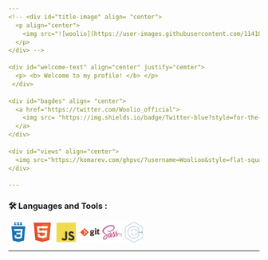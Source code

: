 ```yaml
---
<!-- <div id="title-image" align= "center">
  <p align="center">
    <img src="![woolio](https://user-images.githubusercontent.com/114106377/213864186-c3d07a41-de06-432d-a18f-     557fafc28278.png)" width="350" title="hover text">
  </p>
</div> -->
 
<div id="welcome-text" align="center" justify="cemter">
  <p> <b> Welcome to my profile! </b> </p>
 </div>
 
<div id="bagdes" align= "center"> 
  <a href="https://twitter.com/Woolio_official">
    <img src= "https://img.shields.io/badge/Twitter-blue?style=for-the-badge&logo=twitter&logoColor=white">
  </a>
</div>

<div id="views" align="center"> 
  <img src="https://komarev.com/ghpvc/?username=Woolioo&style=flat-square&color=blue" alt=""/>
</div>

---
```


### :hammer_and_wrench: Languages and Tools :
<div>
  <img src="https://github.com/devicons/devicon/blob/master/icons/css3/css3-plain-wordmark.svg"  title="CSS3" alt="CSS" width="40" height="40"/>&nbsp;
  <img src="https://github.com/devicons/devicon/blob/master/icons/html5/html5-original.svg" title="HTML5" alt="HTML" width="40" height="40"/>&nbsp;
  <img src="https://github.com/devicons/devicon/blob/master/icons/javascript/javascript-original.svg" title="JavaScript" alt="JavaScript" width="40" height="40"/>&nbsp;
  <img src="https://github.com/devicons/devicon/blob/master/icons/git/git-original-wordmark.svg" title="Git" **alt="Git" width="40" height="40"/>
  <img src="https://github.com/devicons/devicon/blob/master/icons/sass/sass-original.svg" title="Sass" **alt="Sass" width="40" height="40"/>
  <img src="https://github.com/devicons/devicon/blob/master/icons/cplusplus/cplusplus-line.svg" title="Cplusplus" **alt="Cplusplus" width="40" height="40"/>
</div> 

---
